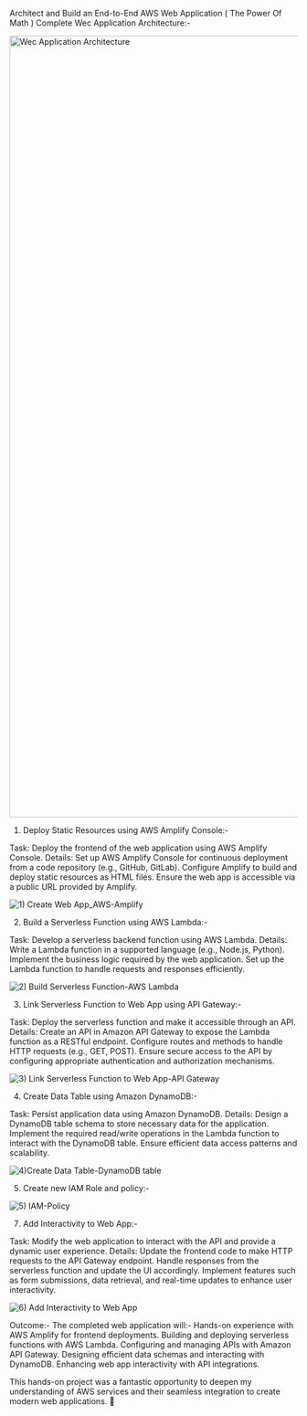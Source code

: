 Architect and Build an End-to-End AWS Web Application ( The Power Of Math )
Complete Wec Application Architecture:-

<img width="1369" alt="Wec Application Architecture" src="https://github.com/abolishinde2124/Architect-and-Build-an-End-to-End-AWS-Web-Application/assets/142035465/ee6a9c25-edd9-45e2-b13d-23c0793ba360">

1) Deploy Static Resources using AWS Amplify Console:-

Task: Deploy the frontend of the web application using AWS Amplify Console.
Details:
Set up AWS Amplify Console for continuous deployment from a code repository (e.g., GitHub, GitLab).
Configure Amplify to build and deploy static resources as HTML files.
Ensure the web app is accessible via a public URL provided by Amplify.

![1) Create Web App_AWS-Amplify](https://github.com/abolishinde2124/Architect-and-Build-an-End-to-End-AWS-Web-Application/assets/142035465/9f835bbf-de21-49af-9853-1be5caa2c968)

2) Build a Serverless Function using AWS Lambda:-

Task: Develop a serverless backend function using AWS Lambda.
Details:
Write a Lambda function in a supported language (e.g., Node.js, Python).
Implement the business logic required by the web application.
Set up the Lambda function to handle requests and responses efficiently.

![2) Build Serverless Function-AWS Lambda](https://github.com/abolishinde2124/Architect-and-Build-an-End-to-End-AWS-Web-Application/assets/142035465/3c2a4364-27df-46e9-8f11-3115f9075d50)

3) Link Serverless Function to Web App using API Gateway:-

Task: Deploy the serverless function and make it accessible through an API.
Details:
Create an API in Amazon API Gateway to expose the Lambda function as a RESTful endpoint.
Configure routes and methods to handle HTTP requests (e.g., GET, POST).
Ensure secure access to the API by configuring appropriate authentication and authorization mechanisms.

![3) Link Serverless Function to Web App-API Gateway](https://github.com/abolishinde2124/Architect-and-Build-an-End-to-End-AWS-Web-Application/assets/142035465/dad01ad7-b7b2-4238-8e01-fa0a370c7121)

4) Create Data Table using Amazon DynamoDB:-

Task: Persist application data using Amazon DynamoDB.
Details:
Design a DynamoDB table schema to store necessary data for the application.
Implement the required read/write operations in the Lambda function to interact with the DynamoDB table.
Ensure efficient data access patterns and scalability.

![4)Create Data Table-DynamoDB table](https://github.com/abolishinde2124/Architect-and-Build-an-End-to-End-AWS-Web-Application/assets/142035465/1d20c0c6-4b91-428d-834b-da3fd5b3a0b3)

5) Create new IAM Role and policy:-
   
  ![5) IAM-Policy](https://github.com/abolishinde2124/Architect-and-Build-an-End-to-End-AWS-Web-Application/assets/142035465/31e7e095-a907-4dd1-b9c7-a3da63b03df4) 

7) Add Interactivity to Web App:-

Task: Modify the web application to interact with the API and provide a dynamic user experience.
Details:
Update the frontend code to make HTTP requests to the API Gateway endpoint.
Handle responses from the serverless function and update the UI accordingly.
Implement features such as form submissions, data retrieval, and real-time updates to enhance user interactivity.

![6) Add Interactivity to Web App ](https://github.com/abolishinde2124/Architect-and-Build-an-End-to-End-AWS-Web-Application/assets/142035465/fb701e12-ee4b-4006-a822-9222b79ce18f)

Outcome:-
The completed web application will:-
Hands-on experience with AWS Amplify for frontend deployments.
Building and deploying serverless functions with AWS Lambda.
Configuring and managing APIs with Amazon API Gateway.
Designing efficient data schemas and interacting with DynamoDB.
Enhancing web app interactivity with API integrations.

This hands-on project was a fantastic opportunity to deepen my understanding of AWS services and their seamless integration to create modern web applications. 🌟
